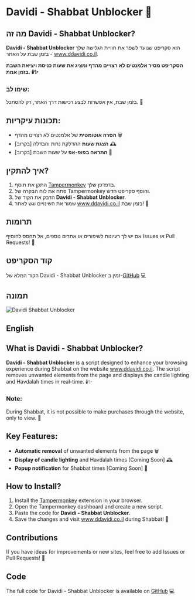 # Davidi - Shabbat Unblocker 🌟

## מה זה Davidi - Shabbat Unblocker? 
**Davidi - Shabbat Unblocker** 
הוא סקריפט שנועד לשפר את חוויית הגלישה שלך בזמן שבת על האתר - www.ddavidi.co.il.


**הסקריפט מסיר אלמנטים לא רצויים מהדף ומציג את שעות כניסת ויציאת השבת בזמן אמת. 🕯️✨**

### שימו לב:
בזמן שבת, אין אפשרות לבצע רכישות דרך האתר, רק להסתכל. 🛑

## תכונות עיקריות:
- **הסרה אוטומטית** של אלמנטים לא רצויים מהדף 🗑️
- **הצגת שעות** ההדלקת נרות והבדלה [בקרוב] 🕰️
- **התראה בפופ-אפ** על שעות השבת [בקרוב] 📢

## איך להתקין? 
1. התקן את תוסף [Tampermonkey](https://www.tampermonkey.net/) בדפדפן שלך.
2. פתח את לוח הבקרה של Tampermonkey והוסף סקריפט חדש.
3. הדבק את הקוד של **Davidi - Shabbat Unblocker**.
4. שמור את השינויים וגש לאתר www.ddavidi.co.il בזמן שבת! 🌙

## תרומות
אם יש לך רעיונות לשיפורים או אתרים נוספים, אל תהסס להוסיף Issues או Pull Requests! 🤝

## קוד הסקריפט
הקוד המלא של Davidi - Shabbat Unblocker זמין ב-[GitHub](https://raw.githubusercontent.com/MichoWorks/ShabatUnblocker/refs/heads/main/Davidi%20-%20Shabat%20Unblocker.js) 💻

## תמונה
![Davidi Shabbat Unblocker](https://i.ibb.co/LR2FSnr/Untitled.png)

## English 

## What is Davidi - Shabbat Unblocker?
**Davidi - Shabbat Unblocker** is a script designed to enhance your browsing experience during Shabbat on the website www.ddavidi.co.il. The script removes unwanted elements from the page and displays the candle lighting and Havdalah times in real-time. 🕯️✨

### Note:
During Shabbat, it is not possible to make purchases through the website, only to view. 🛑

## Key Features:
- **Automatic removal** of unwanted elements from the page 🗑️
- **Display of candle lighting** and Havdalah times [Coming Soon] 🕰️
- **Popup notification** for Shabbat times [Coming Soon] 📢

## How to Install?
1. Install the [Tampermonkey](https://www.tampermonkey.net/) extension in your browser.
2. Open the Tampermonkey dashboard and create a new script.
3. Paste the code for **Davidi - Shabbat Unblocker**.
4. Save the changes and visit www.ddavidi.co.il during Shabbat! 🌙

## Contributions
If you have ideas for improvements or new sites, feel free to add Issues or Pull Requests! 🤝

## Code
The full code for Davidi - Shabbat Unblocker is available on [GitHub](https://raw.githubusercontent.com/MichoWorks/ShabatUnblocker/refs/heads/main/Davidi%20-%20Shabat%20Unblocker.js) 💻


